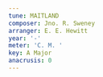```yaml
---
tune: MAITLAND
composer: Jno. R. Sweney
arranger: E. E. Hewitt
year: '-'
meter: 'C. M. '
key: A Major
anacrusis: 0
---
```

